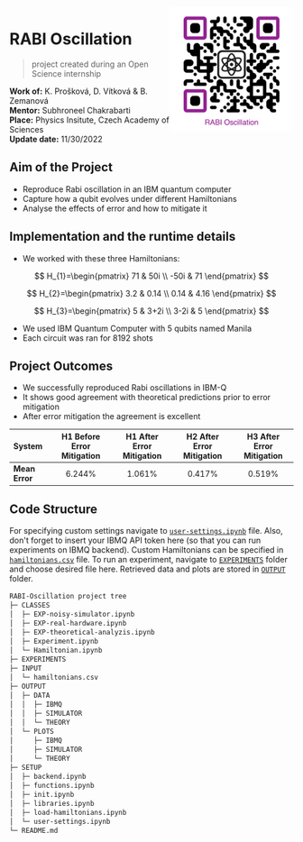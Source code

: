 <img  align="right" height="220" src="./GitHub-QR.png" />

# RABI Oscillation

> project created during an Open Science internship

**Work of:** K. Prošková, D. Vítková & B. Zemanová   
**Mentor:** Subhroneel Chakrabarti   
**Place:** Physics Insitute, Czech Academy of Sciences   
**Update date:** 11/30/2022

## Aim of the Project

* Reproduce Rabi oscillation in an IBM quantum computer
* Capture how a qubit evolves under different Hamiltonians
* Analyse the effects of error and how to mitigate it

## Implementation and the runtime details

* We worked with these three Hamiltonians:

$$
H_{1}=\begin{pmatrix}
71 & 50i \\
-50i & 71
\end{pmatrix}
$$

$$
H_{2}=\begin{pmatrix}
3.2 & 0.14 \\
0.14 & 4.16
\end{pmatrix}
$$

$$
H_{3}=\begin{pmatrix}
5 & 3+2i \\
3-2i & 5
\end{pmatrix}
$$

* We used IBM Quantum Computer with 5 qubits named Manila
* Each circuit was ran for 8192 shots

## Project Outcomes

* We successfully reproduced Rabi oscillations in IBM-Q
* It shows good agreement with theoretical predictions prior to error mitigation
* After error mitigation the agreement is excellent


| System         | H1 Before Error Mitigation | H1 After Error Mitigation | H2 After Error Mitigation | H3 After Error Mitigation |
| :--            | :-:                        | :-:                       | :-:                       | :-:                       |
| __Mean Error__ | 6.244%                     | 1.061%                    | 0.417%                    | 0.519%                    |

<!--<img src="./OUTPUT/PLOTS/IBMQ/H1-real-hardware.png" />-->

## Code Structure

For specifying custom settings navigate to [`user-settings.ipynb`](./SETUP/user-settings.ipynb) file. Also, don't forget to insert your IBMQ API token here (so that you can run experiments on IBMQ backend). Custom Hamiltonians can be specified in [`hamiltonians.csv`](./INPUT/hamiltonians.csv) file. To run an experiment, navigate to [`EXPERIMENTS`](./EXPERIMENTS) folder and choose desired file here. Retrieved data and plots are stored in [`OUTPUT`](./OUTPUT) folder.

```
RABI-Oscillation project tree
├─ CLASSES
│  ├─ EXP-noisy-simulator.ipynb
│  ├─ EXP-real-hardware.ipynb
│  ├─ EXP-theoretical-analyzis.ipynb
│  ├─ Experiment.ipynb
│  └─ Hamiltonian.ipynb
├─ EXPERIMENTS
├─ INPUT
│  └─ hamiltonians.csv
├─ OUTPUT
│  ├─ DATA
│  │  ├─ IBMQ
│  │  ├─ SIMULATOR
│  │  └─ THEORY
│  └─ PLOTS
│     ├─ IBMQ
│     ├─ SIMULATOR
│     └─ THEORY
├─ SETUP
│  ├─ backend.ipynb
│  ├─ functions.ipynb
│  ├─ init.ipynb
│  ├─ libraries.ipynb
│  ├─ load-hamiltonians.ipynb
│  └─ user-settings.ipynb
└─ README.md
```

<!--
## Code Structure

```
RABI oscillation project tree
├─ CLASSES
├─ EXPERIMENTS
├─ INPUT
│  └─ hamiltonians.csv
├─ OUTPUT
│  ├─ DATA
│  └─ PLOTS
├─ SETUP
│  ├─ backend.ipynb
│  ├─ functions.ipynb
│  ├─ init.ipynb
│  ├─ libraries.ipynb
│  ├─ load-hamiltonians.ipynb
│  └─ user-settings.ipynb
└─ README.md
```
-->
